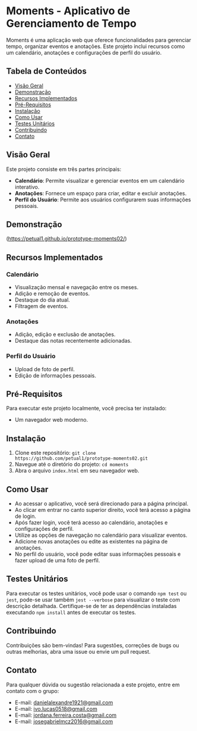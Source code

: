 # Moments - Aplicativo de Gerenciamento de Tempo

Moments é uma aplicação web que oferece funcionalidades para gerenciar tempo, organizar eventos e anotações. Este projeto inclui recursos como um calendário, anotações e configurações de perfil do usuário.

## Tabela de Conteúdos

- [Visão Geral](#visão-geral)
- [Demonstração](#demonstração)
- [Recursos Implementados](#recursos-implementados)
- [Pré-Requisitos](#pré-requisitos)
- [Instalação](#instalação)
- [Como Usar](#como-usar)
- [Testes Unitários](#testes-unitários)
- [Contribuindo](#contribuindo)
- [Contato](#contato)

## Visão Geral

Este projeto consiste em três partes principais:

- **Calendário**: Permite visualizar e gerenciar eventos em um calendário interativo.
- **Anotações**: Fornece um espaço para criar, editar e excluir anotações.
- **Perfil do Usuário**: Permite aos usuários configurarem suas informações pessoais.

## Demonstração

(https://petual1.github.io/prototype-moments02/) 

## Recursos Implementados

### Calendário
- Visualização mensal e navegação entre os meses.
- Adição e remoção de eventos.
- Destaque do dia atual.
- Filtragem de eventos.

### Anotações
- Adição, edição e exclusão de anotações.
- Destaque das notas recentemente adicionadas.

### Perfil do Usuário
- Upload de foto de perfil.
- Edição de informações pessoais.

## Pré-Requisitos

Para executar este projeto localmente, você precisa ter instalado:
- Um navegador web moderno.

## Instalação

1. Clone este repositório: `git clone https://github.com/petual1/prototype-moments02.git`
2. Navegue até o diretório do projeto: `cd moments`
3. Abra o arquivo `index.html` em seu navegador web.

## Como Usar

- Ao acessar o aplicativo, você será direcionado para a página principal.
- Ao clicar em entrar no canto superior direito, você terá acesso a página de login.
- Após fazer login, você terá acesso ao calendário, anotações e configurações de perfil.
- Utilize as opções de navegação no calendário para visualizar eventos.
- Adicione novas anotações ou edite as existentes na página de anotações.
- No perfil do usuário, você pode editar suas informações pessoais e fazer upload de uma foto de perfil.

## Testes Unitários

Para executar os testes unitários, você pode usar o comando `npm test` ou `jest`, pode-se usar também `jest --verbose` para visualizar o teste com descrição detalhada. Certifique-se de ter as dependências instaladas executando `npm install` antes de executar os testes.

## Contribuindo

Contribuições são bem-vindas! Para sugestões, correções de bugs ou outras melhorias, abra uma issue ou envie um pull request.


## Contato

Para qualquer dúvida ou sugestão relacionada a este projeto, entre em contato com o grupo:

- E-mail: danielalexandre1921@gmail.com
- E-mail: ivo.lucas0518@gmail.com
- E-mail: jordana.ferreira.costa@gmail.com
- E-mail: josegabrielmcz2016@gmail.com
